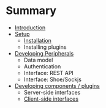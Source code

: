 # Summary

* [Introduction](README.md)
* [Setup](setup/README.md)
   * [Installation](setup/installation.md)
   * Installing plugins
* [Developing Peripherals](developing_peripherals/README.md)
   * Data model
   * Authentication
   * Interface: REST API
   * Interface: Shoe/Sockjs
* [Developing components / plugins](developing_components__plugins/README.md)
   * Server-side interfaces
   * [Client-side interfaces](developing_components__plugins/client-side_interfaces.md)

